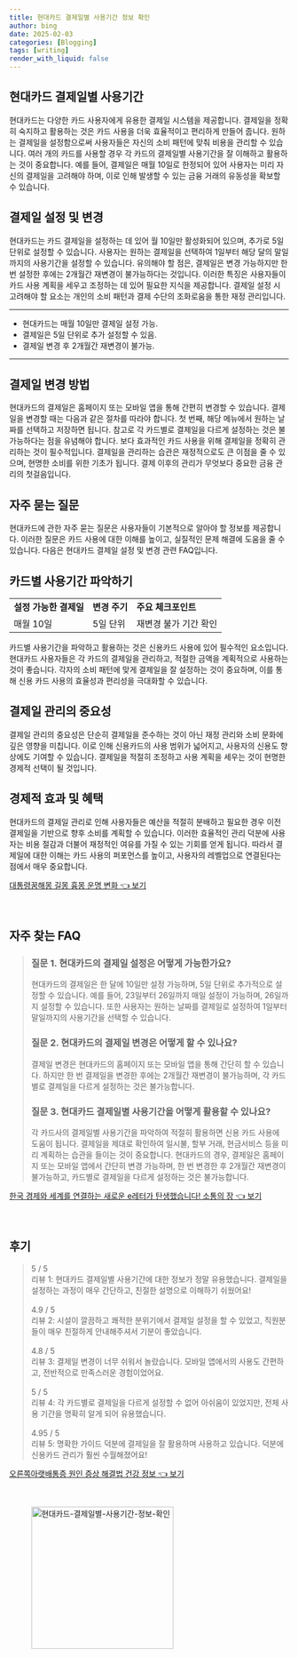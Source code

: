 ```yaml
---
title: 현대카드 결제일별 사용기간 정보 확인
author: bing
date: 2025-02-03
categories: [Blogging]
tags: [writing]
render_with_liquid: false
---
```



<h2 id='현대카드_결제일별_사용기간'>현대카드 결제일별 사용기간</h2>

<p>현대카드는 다양한 카드 사용자에게 유용한 결제일 시스템을 제공합니다. 결제일을 정확히 숙지하고 활용하는 것은 카드 사용을 더욱 효율적이고 편리하게 만들어 줍니다. 원하는 결제일을 설정함으로써 사용자들은 자신의 소비 패턴에 맞춰 비용을 관리할 수 있습니다. 여러 개의 카드를 사용할 경우 각 카드의 결제일별 사용기간을 잘 이해하고 활용하는 것이 중요합니다. 예를 들어, 결제일은 매월 10일로 한정되어 있어 사용자는 미리 자신의 결제일을 고려해야 하며, 이로 인해 발생할 수 있는 금융 거래의 유동성을 확보할 수 있습니다.</p>

<h2 id='결제일_설정과_변경'>결제일 설정 및 변경</h2>

<p>현대카드는 카드 결제일을 설정하는 데 있어 월 10일만 활성화되어 있으며, 추가로 5일 단위로 설정할 수 있습니다. 사용자는 원하는 결제일을 선택하여 1일부터 해당 달의 말일까지의 사용기간을 설정할 수 있습니다. 유의해야 할 점은, 결제일은 변경 가능하지만 한 번 설정한 후에는 2개월간 재변경이 불가능하다는 것입니다. 이러한 특징은 사용자들이 카드 사용 계획을 세우고 조정하는 데 있어 필요한 지식을 제공합니다. 결제일 설정 시 고려해야 할 요소는 개인의 소비 패턴과 결제 수단의 조화로움을 통한 재정 관리입니다.</p>

<hr />

<ul>
    <li>현대카드는 매월 10일만 결제일 설정 가능.</li>
    <li>결제일은 5일 단위로 추가 설정할 수 있음.</li>
    <li>결제일 변경 후 2개월간 재변경이 불가능.</li>
</ul>

<hr />

<h2 id='하루_사용기간_활용법'>결제일 변경 방법</h2>

<p>현대카드의 결제일은 홈페이지 또는 모바일 앱을 통해 간편히 변경할 수 있습니다. 결제일을 변경할 때는 다음과 같은 절차를 따라야 합니다. 첫 번째, 해당 메뉴에서 원하는 날짜를 선택하고 저장하면 됩니다. 참고로 각 카드별로 결제일을 다르게 설정하는 것은 불가능하다는 점을 유념해야 합니다. 보다 효과적인 카드 사용을 위해 결제일을 정확히 관리하는 것이 필수적입니다. 결제일을 관리하는 습관은 재정적으로도 큰 이점을 줄 수 있으며, 현명한 소비를 위한 기초가 됩니다. 결제 이후의 관리가 무엇보다 중요한 금융 관리의 첫걸음입니다.</p>

<h2 id='자주_묻는_질문_QNA'>자주 묻는 질문</h2>

<p>현대카드에 관한 자주 묻는 질문은 사용자들이 기본적으로 알아야 할 정보를 제공합니다. 이러한 질문은 카드 사용에 대한 이해를 높이고, 실질적인 문제 해결에 도움을 줄 수 있습니다. 다음은 현대카드 결제일 설정 및 변경 관련 FAQ입니다.</p>

<h2 id='카드별_사용기간_파악하기'>카드별 사용기간 파악하기</h2>

<table>
    <tr>
        <td><b>설정 가능한 결제일</b></td>
        <td><b>변경 주기</b></td>
        <td><b>주요 체크포인트</b></td>
    </tr>
    <tr>
        <td>매월 10일</td>
        <td>5일 단위</td>
        <td>재변경 불가 기간 확인</td>
    </tr>
</table>

<p>카드별 사용기간을 파악하고 활용하는 것은 신용카드 사용에 있어 필수적인 요소입니다. 현대카드 사용자들은 각 카드의 결제일을 관리하고, 적절한 금액을 계획적으로 사용하는 것이 좋습니다. 각자의 소비 패턴에 맞게 결제일을 잘 설정하는 것이 중요하며, 이를 통해 신용 카드 사용의 효율성과 편리성을 극대화할 수 있습니다.</p>

<h2 id='결제일_관리의_중요성'>결제일 관리의 중요성</h2>

<p>결제일 관리의 중요성은 단순히 결제일을 준수하는 것이 아닌 재정 관리와 소비 문화에 깊은 영향을 미칩니다. 이로 인해 신용카드의 사용 범위가 넓어지고, 사용자의 신용도 향상에도 기여할 수 있습니다. 결제일을 적절히 조정하고 사용 계획을 세우는 것이 현명한 경제적 선택이 될 것입니다.</p>

<h2 id='경제적_효과_및_혜택'>경제적 효과 및 혜택</h2>

<p>현대카드의 결제일 관리로 인해 사용자들은 예산을 적절히 분배하고 필요한 경우 이전 결제일을 기반으로 향후 소비를 계획할 수 있습니다. 이러한 효율적인 관리 덕분에 사용자는 비용 절감과 더불어 재정적인 여유를 가질 수 있는 기회를 얻게 됩니다. 따라서 결제일에 대한 이해는 카드 사용의 퍼포먼스를 높이고, 사용자의 레벨업으로 연결된다는 점에서 매우 중요합니다.</p>


<p><a class="click-button" title="대통령꿈해몽 길몽 흉몽 운명 변화" href="https://aptwhite.github.io/posts/%EB%8C%80%ED%86%B5%EB%A0%B9%EA%BF%88%ED%95%B4%EB%AA%BD-%EA%B8%B8%EB%AA%BD-%ED%9D%89%EB%AA%BD-%EC%9A%B4%EB%AA%85-%EB%B3%80%ED%99%94/" rel="dofollow">대통령꿈해몽 길몽 흉몽 운명 변화 👈 보기</a></p><br>
<h2 id='자주_찾는_FAQ'>자주 찾는 FAQ</h2>
<div itemscope="" itemtype="https://schema.org/FAQPage"> 
<blockquote> 
<div itemscope="" itemprop="mainEntity" itemtype="https://schema.org/Question"> 
<h3 itemprop="name">질문 1. 현대카드의 결제일 설정은 어떻게 가능한가요?</h3> 
<div itemscope="" itemprop="acceptedAnswer" itemtype="https://schema.org/Answer"> 
<span itemprop="text"> 
<p>현대카드의 결제일은 한 달에 10일만 설정 가능하며, 5일 단위로 추가적으로 설정할 수 있습니다. 예를 들어, 23일부터 26일까지 매일 설정이 가능하며, 26일까지 설정할 수 있습니다. 또한 사용자는 원하는 날짜를 결제일로 설정하여 1일부터 말일까지의 사용기간을 선택할 수 있습니다.</p> 
</span> 
</div> 
</div> 

<div itemscope="" itemprop="mainEntity" itemtype="https://schema.org/Question"> 
<h3 itemprop="name">질문 2. 현대카드의 결제일 변경은 어떻게 할 수 있나요?</h3> 
<div itemscope="" itemprop="acceptedAnswer" itemtype="https://schema.org/Answer"> 
<span itemprop="text"> 
<p>결제일 변경은 현대카드의 홈페이지 또는 모바일 앱을 통해 간단히 할 수 있습니다. 하지만 한 번 결제일을 변경한 후에는 2개월간 재변경이 불가능하며, 각 카드별로 결제일을 다르게 설정하는 것은 불가능합니다.</p> 
</span> 
</div> 
</div> 

<div itemscope="" itemprop="mainEntity" itemtype="https://schema.org/Question"> 
<h3 itemprop="name">질문 3. 현대카드 결제일별 사용기간을 어떻게 활용할 수 있나요?</h3> 
<div itemscope="" itemprop="acceptedAnswer" itemtype="https://schema.org/Answer"> 
<span itemprop="text"> 
<p>각 카드사의 결제일별 사용기간을 파악하여 적절히 활용하면 신용 카드 사용에 도움이 됩니다. 결제일을 제대로 확인하여 일시불, 할부 거래, 현금서비스 등을 미리 계획하는 습관을 들이는 것이 중요합니다. 현대카드의 경우, 결제일은 홈페이지 또는 모바일 앱에서 간단히 변경 가능하며, 한 번 변경한 후 2개월간 재변경이 불가능하고, 카드별로 결제일을 다르게 설정하는 것은 불가능합니다.</p> 
</span> 
</div> 
</div> 
</blockquote> 
</div>
<p><a class="click-button" title="한국 경제와 세계를 연결하는 새로운 e레터가 탄생했습니다! 소통의 장" href="https://aptwhite.github.io/posts/%ED%95%9C%EA%B5%AD-%EA%B2%BD%EC%A0%9C%EC%99%80-%EC%84%B8%EA%B3%84%EB%A5%BC-%EC%97%B0%EA%B2%B0%ED%95%98%EB%8A%94-%EC%83%88%EB%A1%9C%EC%9A%B4-e%EB%A0%88%ED%84%B0%EA%B0%80-%ED%83%84%EC%83%9D%ED%96%88%EC%8A%B5%EB%8B%88%EB%8B%A4!-%EC%86%8C%ED%86%B5%EC%9D%98-%EC%9E%A5/" rel="dofollow">한국 경제와 세계를 연결하는 새로운 e레터가 탄생했습니다! 소통의 장 👈 보기</a></p><br>
<h2 id='후기'>후기</h2>
<div itemscope itemtype="https://schema.org/Product">
  <blockquote>
  <div itemprop="review" itemscope itemtype="https://schema.org/Review">
      <div itemprop="reviewRating" itemscope itemtype="https://schema.org/Rating"> <span itemprop="ratingValue">5</span> / <span itemprop="bestRating">5</span> </div>
      <span itemprop="reviewBody">리뷰 1: 현대카드 결제일별 사용기간에 대한 정보가 정말 유용했습니다. 결제일을 설정하는 과정이 매우 간단하고, 친절한 설명으로 이해하기 쉬웠어요!</span>
  </div>
  <br>
  <div itemprop="review" itemscope itemtype="https://schema.org/Review">
      <div itemprop="reviewRating" itemscope itemtype="https://schema.org/Rating"> <span itemprop="ratingValue">4.9</span> / <span itemprop="bestRating">5</span> </div>
      <span itemprop="reviewBody">리뷰 2: 시설이 깔끔하고 쾌적한 분위기에서 결제일 설정을 할 수 있었고, 직원분들이 매우 친절하게 안내해주셔서 기분이 좋았습니다.</span>
  </div>
  <br>
  <div itemprop="review" itemscope itemtype="https://schema.org/Review">
      <div itemprop="reviewRating" itemscope itemtype="https://schema.org/Rating"> <span itemprop="ratingValue">4.8</span> / <span itemprop="bestRating">5</span> </div>
      <span itemprop="reviewBody">리뷰 3: 결제일 변경이 너무 쉬워서 놀랐습니다. 모바일 앱에서의 사용도 간편하고, 전반적으로 만족스러운 경험이었어요.</span>
  </div>
  <br>
  <div itemprop="review" itemscope itemtype="https://schema.org/Review">
      <div itemprop="reviewRating" itemscope itemtype="https://schema.org/Rating"> <span itemprop="ratingValue">5</span> / <span itemprop="bestRating">5</span> </div>
      <span itemprop="reviewBody">리뷰 4: 각 카드별로 결제일을 다르게 설정할 수 없어 아쉬움이 있었지만, 전체 사용 기간을 명확히 알게 되어 유용했습니다.</span>
  </div>
  <br>
  <div itemprop="review" itemscope itemtype="https://schema.org/Review">
      <div itemprop="reviewRating" itemscope itemtype="https://schema.org/Rating"> <span itemprop="ratingValue">4.95</span> / <span itemprop="bestRating">5</span> </div>
      <span itemprop="reviewBody">리뷰 5: 명확한 가이드 덕분에 결제일을 잘 활용하며 사용하고 있습니다. 덕분에 신용카드 관리가 훨씬 수월해졌어요!</span>
  </div>
  </blockquote>
</div>
<p><a class="click-button" title="오른쪽아랫배통증 원인 증상 해결법 건강 정보" href="https://aptwhite.github.io/posts/%EC%98%A4%EB%A5%B8%EC%AA%BD%EC%95%84%EB%9E%AB%EB%B0%B0%ED%86%B5%EC%A6%9D-%EC%9B%90%EC%9D%B8-%EC%A6%9D%EC%83%81-%ED%95%B4%EA%B2%B0%EB%B2%95-%EA%B1%B4%EA%B0%95-%EC%A0%95%EB%B3%B4/" rel="dofollow">오른쪽아랫배통증 원인 증상 해결법 건강 정보 👈 보기</a></p><br>
<figure class="image"><img src="https://aptwhite.github.io/assets/img/thumbnail/현대카드-결제일별-사용기간-정보-확인.webp" alt="현대카드-결제일별-사용기간-정보-확인" width="256" height="256"></figure>